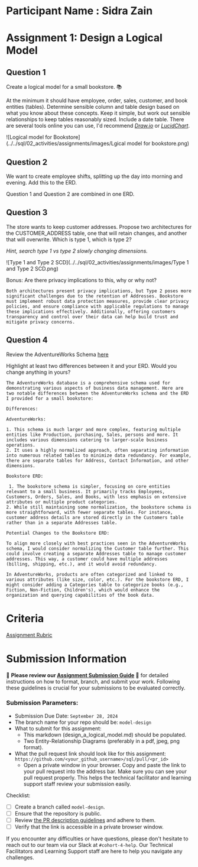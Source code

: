 # Participant Name : Sidra Zain
# Assignment 1: Design a Logical Model

## Question 1
Create a logical model for a small bookstore. 📚

At the minimum it should have employee, order, sales, customer, and book entities (tables). Determine sensible column and table design based on what you know about these concepts. Keep it simple, but work out sensible relationships to keep tables reasonably sized. Include a date table. There are several tools online you can use, I'd recommend [_Draw.io_](https://www.drawio.com/) or [_LucidChart_](https://www.lucidchart.com/pages/).

![Logical model for Bookstore](../../sql/02_activities/assignments/images/Lgical model for bookstore.png)

## Question 2
We want to create employee shifts, splitting up the day into morning and evening. Add this to the ERD.

Question 1 and Question 2 are combined in one ERD.

## Question 3
The store wants to keep customer addresses. Propose two architectures for the CUSTOMER_ADDRESS table, one that will retain changes, and another that will overwrite. Which is type 1, which is type 2?

_Hint, search type 1 vs type 2 slowly changing dimensions._

![Type 1 and Type 2 SCD](../../sql/02_activities/assignments/images/Type 1 and Type 2 SCD.png)

Bonus: Are there privacy implications to this, why or why not?
```
Both architectures present privacy implications, but Type 2 poses more significant challenges due to the retention of Addresses. Bookstore must implement robust data protection measures, provide clear privacy policies, and ensure compliance with applicable regulations to manage these implications effectively. Additionally, offering customers transparency and control over their data can help build trust and mitigate privacy concerns.
```

## Question 4
Review the AdventureWorks Schema [here](https://i.stack.imgur.com/LMu4W.gif)

Highlight at least two differences between it and your ERD. Would you change anything in yours?
```
The AdventureWorks database is a comprehensive schema used for demonstrating various aspects of business data management. Here are two notable differences between the AdventureWorks schema and the ERD I provided for a small bookstore:

Differences:

AdventureWorks:

1. This schema is much larger and more complex, featuring multiple entities like Production, purchasing, Sales, persons and more. It includes various dimensions catering to larger-scale business operations.
2. It uses a highly normalized approach, often separating information into numerous related tables to minimize data redundancy. For example, there are separate tables for Address, Contact Information, and other dimensions.

Bookstore ERD:

 1. The bookstore schema is simpler, focusing on core entities relevant to a small business. It primarily tracks Employees, Customers, Orders, Sales, and Books, with less emphasis on extensive attributes or multiple product categories.
2. While still maintaining some normalization, the bookstore schema is more straightforward, with fewer separate tables. For instance, customer address details are stored directly in the Customers table rather than in a separate Addresses table.

Potential Changes to the Bookstore ERD:

To align more closely with best practices seen in the AdventureWorks schema, I would consider normalizing the Customer table further. This could involve creating a separate Addresses table to manage customer addresses. This way, a customer could have multiple addresses (billing, shipping, etc.), and it would avoid redundancy.

In AdventureWorks, products are often categorized and linked to various attributes (like size, color, etc.). For the bookstore ERD, I might consider adding a Categories table to categorize books (e.g., Fiction, Non-Fiction, Children's), which would enhance the organization and querying capabilities of the book data.
```

# Criteria

[Assignment Rubric](./assignment_rubric.md)

# Submission Information

🚨 **Please review our [Assignment Submission Guide](https://github.com/UofT-DSI/onboarding/blob/main/onboarding_documents/submissions.md)** 🚨 for detailed instructions on how to format, branch, and submit your work. Following these guidelines is crucial for your submissions to be evaluated correctly.

### Submission Parameters:
* Submission Due Date: `September 28, 2024`
* The branch name for your repo should be: `model-design`
* What to submit for this assignment:
    * This markdown (design_a_logical_model.md) should be populated.
    * Two Entity-Relationship Diagrams (preferably in a pdf, jpeg, png format).
* What the pull request link should look like for this assignment: `https://github.com/<your_github_username>/sql/pull/<pr_id>`
    * Open a private window in your browser. Copy and paste the link to your pull request into the address bar. Make sure you can see your pull request properly. This helps the technical facilitator and learning support staff review your submission easily.

Checklist:
- [ ] Create a branch called `model-design`.
- [ ] Ensure that the repository is public.
- [ ] Review [the PR description guidelines](https://github.com/UofT-DSI/onboarding/blob/main/onboarding_documents/submissions.md#guidelines-for-pull-request-descriptions) and adhere to them.
- [ ] Verify that the link is accessible in a private browser window.

If you encounter any difficulties or have questions, please don't hesitate to reach out to our team via our Slack at `#cohort-4-help`. Our Technical Facilitators and Learning Support staff are here to help you navigate any challenges.
